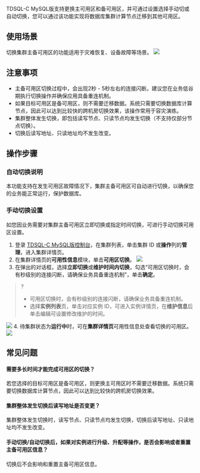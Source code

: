 TDSQL-C MySQL版支持更换主可用区和备可用区，并可通过设置选择手动切或自动切换，您可以通过该功能实现将数据库集群计算节点迁移到其他可用区。

## 使用场景
切换集群主备可用区的功能适用于灾难恢复、设备故障等场景。
![](https://qcloudimg.tencent-cloud.cn/raw/dc53b3292eb2e84eee7e665885a9097e.png)

## 注意事项
- 主备可用区切换过程中，会出现2秒 - 5秒左右的连接闪断。建议您在业务低谷期执行切换操作并确保应用具备重连机制。
- 如果目标可用区是备可用区，则不需要迁移数据。系统只需要切换数据库计算节点，因此可以达到比较快的跨机房切换效果，该操作常用于容灾演练。
- 集群整体发生切换，即包括读写节点、只读节点均发生切换（不支持仅部分节点切换）。
- 切换后读写地址、只读地址均不发生改变。

## 操作步骤
### 自动切换说明
本功能支持在发生可用区故障情况下，集群主备可用区可自动进行切换，以确保您的业务能正常运行，保护数据库。

### 手动切换设置
如您因业务需要对集群主备可用区立即切换或指定时间切换，可进行手动切换可用区设置。
1. 登录 [TDSQL-C MySQL版控制台](https://console.cloud.tencent.com/cynosdb)，在集群列表，单击集群 ID 或**操作**列的**管理**，进入集群详情页。
2. 在集群详情页的**可用性信息**模块，单击**可用区切换**。
![](https://qcloudimg.tencent-cloud.cn/raw/f5fe919cadd4c537d8ce44c406e066dd.png)
3. 在弹出的对话框，选择**立即切换**或**维护时间内切换**，勾选“可用区切换时，会有秒级别的连接闪断，请确保业务具备重连机制”，单击**确定**。
>?
>- 可用区切换时，会有秒级别的连接闪断，请确保业务具备重连机制。
>- 选择**实例列表**页，单击对应实例 ID，可进入实例详情页，在**维护信息**后单击编辑可设置修改维护的时间。
>
![](https://qcloudimg.tencent-cloud.cn/raw/84f5bfac1dd236ab8b1dfa56441a1d72.png)
4. 待集群状态为**运行中**时，可在**集群详情页**可用性信息处查看切换的可用区。
![](https://qcloudimg.tencent-cloud.cn/raw/bda8fda1c189f6bf4e42a73cfb518761.png)

## 常见问题
#### 需要多长时间才能完成可用区的切换？
若您选择的目标可用区是备可用区，则更换主可用区时不需要迁移数据。系统只需要切换数据库计算节点，因此可以达到比较快的跨机房切换效果。

#### 集群整体发生切换后读写地址是否变更？
集群整体发生切换时，读写节点、只读节点均发生切换，切换后读写地址、只读地址均不发生改变。

#### 手动切换/自动切换后，如果对实例进行升级、升配等操作，是否会影响或者重置主备可用区信息？
切换后不会影响和重置主备可用区信息。

